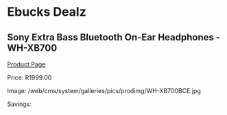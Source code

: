 
# Ebucks Dealz
## Sony Extra Bass Bluetooth On-Ear Headphones - WH-XB700
[Product Page](https://www.ebucks.com/web/shop/productSelected.do?prodId=867640558&catId=714970029)

Price: R1999.00

Image: /web/cms/system/galleries/pics/prodimg/WH-XB700BCE.jpg

Savings: 


	